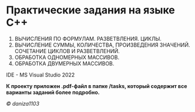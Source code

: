 # Практические задания на языке С++

1. ВЫЧИСЛЕНИЯ ПО ФОРМУЛАМ. РАЗВЕТВЛЕНИЯ. ЦИКЛЫ.
2. ВЫЧИСЛЕНИЕ СУММЫ, КОЛИЧЕСТВА, ПРОИЗВЕДЕНИЯ ЗНАЧЕНИЙ. СОЧЕТАНИЕ ЦИКЛОВ И РАЗВЕТВЛЕНИЙ.
3. ОБРАБОТКА ОДНОМЕРНЫХ МАССИВОВ.
4. ОБРАБОТКА ДВУМЕРНЫХ МАССИВОВ.

IDE - MS Visual Studio 2022

**К проекту приложен .pdf-файл в папке /tasks, который содержит все варианты заданий более подробно.**

*© daniza1103*
